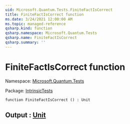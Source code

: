 ```yaml
---
uid: Microsoft.Quantum.Tests.FiniteFactIsCorrect
title: FiniteFactIsCorrect function
ms.date: 3/24/2021 12:00:00 AM
ms.topic: managed-reference
qsharp.kind: function
qsharp.namespace: Microsoft.Quantum.Tests
qsharp.name: FiniteFactIsCorrect
qsharp.summary: ''
---
```


# FiniteFactIsCorrect function

Namespace: [Microsoft.Quantum.Tests](xref:Microsoft.Quantum.Tests)

Package: [IntrinsicTests](https://nuget.org/packages/IntrinsicTests)




```qsharp
function FiniteFactIsCorrect () : Unit
```


## Output : [Unit](xref:microsoft.quantum.lang-ref.unit)

